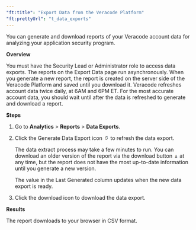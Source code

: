 ```yaml
---
"ft:title": "Export Data from the Veracode Platform"
"ft:prettyUrl": "t_data_exports"
---
```

You can generate and download reports of your Veracode account data for analyzing your application security program.

<p font-size="13pt"><b>Overview</b></p>

You must have the Security Lead or Administrator role to access data exports. The reports on the Export Data page run asynchronously. When you generate a new report, the report is created on the server side of the Veracode Platform and saved until you download it. Veracode refreshes account data twice daily, at 6AM and 6PM ET. For the most accurate account data, you should wait until after the data is refreshed to generate and download a report.

<p font-size="13pt"><b>Steps</b></p>

1.  Go to **Analytics** \> **Reports** \> **Data Exports**.

2.  Click the Generate Data Export icon ![](../images/generate_data_extract.png) to refresh the data export.

    The data extract process may take a few minutes to run. You can download an older version of the report via the download button ![](../images/download_data_extract.png) at any time, but the report does not have the most up-to-date information until you generate a new version.

    The value in the Last Generated column updates when the new data export is ready.

3.  Click the download icon to download the data export.

<p font-size="13pt"><b>Results</b></p>

The report downloads to your browser in CSV format.